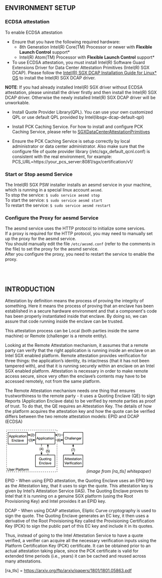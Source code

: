 ## ENVIRONMENT SETUP

### ECDSA attestation
To enable ECDSA attestation    
- Ensure that you have the following required hardware:
  * 8th Generation Intel(R) Core(TM) Processor or newer with **Flexible Launch Control** support*
  * Intel(R) Atom(TM) Processor with **Flexible Launch Control** support*
- To use ECDSA attestation, you must install Intel(R) Software Guard Extensions Driver for Data Center Attestation Primitives (Intel(R) SGX DCAP).
Please follow the [Intel(R) SGX DCAP Installation Guide for Linux* OS](https://download.01.org/intel-sgx/latest/dcap-latest/linux/docs/Intel_SGX_SW_Installation_Guide_for_Linux.pdf) to install the Intel(R) SGX DCAP driver.

**NOTE**: If you had already installed Intel(R) SGX driver without ECDSA attestation, please uninstall the driver firstly and then install the Intel(R) SGX DCAP driver. Otherwise the newly installed Intel(R) SGX DCAP driver will be unworkable.

- Install Quote Provider Library(QPL). You can use your own customized QPL or use default QPL provided by Intel(libsgx-dcap-default-qpl)

- Install PCK Caching Service. For how to install and configure PCK Caching
Service, please refer to [SGXDataCenterAttestationPrimitives](https://github.com/intel/SGXDataCenterAttestationPrimitives/tree/master/QuoteGeneration/pccs)
- Ensure the PCK Caching Service is setup correctly by local administrator or data center administrator. Also make sure that the configure file of quote provider library (/etc/sgx_default_qcnl.conf) is consistent with the real environment, for example: PCS_URL=https://your_pcs_server:8081/sgx/certification/v1/

### Start or Stop aesmd Service
The Intel(R) SGX PSW installer installs an aesmd service in your machine, which is running in a special linux account `aesmd`.  
To stop the service: `$ sudo service aesmd stop`  
To start the service: `$ sudo service aesmd start`  
To restart the service: `$ sudo service aesmd restart`

### Configure the Proxy for aesmd Service
The aesmd service uses the HTTP protocol to initialize some services.  
If a proxy is required for the HTTP protocol, you may need to manually set up the proxy for the aesmd service.  
You should manually edit the file `/etc/aesmd.conf` (refer to the comments in the file) to set the proxy for the aesmd service.  
After you configure the proxy, you need to restart the service to enable the proxy.

</br>
</br>

## INTRODUCTION
Attestation by definition means the process of proving the integrity of something. 
Here it means the process of proving that an enclave has been established in a secure hardware environment and that a component's code has been properly instantiated inside that enclave. By doing so, we can assure that code running inside the enclave can be trusted.

This attestation process can be Local (both parties inside the same machine) or Remote (challenger is a remote entity).

Looking at the Remote Attestation mechanism, it assumes that a remote party can verify that the right application is running inside an enclave on an Intel SGX enabled platform. 
Remote attestation provides verification for three things: the application’s identity, its intactness (that it has not been tampered with), and that it is running securely within an enclave on an Intel SGX enabled platform. Attestation is necessary in order to make remote access secure, since very often the enclave’s contents may have to be accessed remotely, not from the same platform.


The Remote Attestation mechanism needs one thing that ensures trustworthiness to the remote party - it uses a Quoting Enclave (QE) to sign Reports (Application Enclave data) to be verified by remote parties as proof of trust. To do that, the QE requires an Attestation Key. The details of how the platform acquires the attestation key and how the quote can be verified differs between the two remote attestation models: EPID and DCAP (ECDSA)

![Alt text](https://github.com/jcreis/sgx-experiments/blob/main/utils/remote_attest.jpg?raw=true "Remote Attestation") *(image from [ra_tls] whitepaper)*

EPID - When using EPID attestation, the Quoting Enclave uses an EPID key as the Attestation key, that it uses to sign the quote. This attestation key is given by Intel’s Attestation Service (IAS). The Quoting Enclave proves to Intel that it is running on a genuine SGX platform (using the Root Provisioning Key) and Intel provides it an EPID key.

DCAP - When using DCAP attestation, Eliptic Curve cryptography is used to sign the quote. The Quoting Enclave generates an EC key, it then uses a derivative of the Root Provisioning Key called the Provisioning Certification Key (PCK) to sign the public part of this EC key and include it in its quotes.

Thus, instead of going to the Intel Attestation Service to have a quote verified, a verifier can acquire all the necessary verification inputs using the Platform Certification Key (PCK) certificate. It can be obtained prior to an actual attestation taking place, since the PCK certificate is valid for extended time periods (i.e., years) it can be cached and reused across many attestations. 

[ra_tls] = https://arxiv.org/ftp/arxiv/papers/1801/1801.05863.pdf
